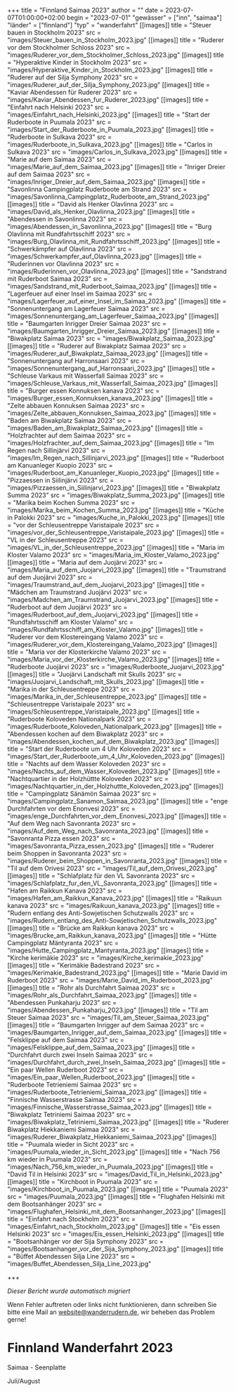 +++
title = "Finnland Saimaa 2023"
author = ""
date = 2023-07-07T01:00:00+02:00
begin = "2023-07-01"
"gewässer" = ["inn", "saimaa"]
"länder" = ["finnland"]
"typ" = "wanderfahrt"
[[images]]
title = "Steuer bauen in Stockholm 2023"
src = "images/Steuer_bauen_in_Stockholm_2023.jpg"
[[images]]
title = "Ruderer vor dem Stockholmer Schloss 2023"
src = "images/Ruderer_vor_dem_Stockholmer_Schloss_2023.jpg"
[[images]]
title = "Hyperaktive Kinder in Stockholm 2023"
src = "images/Hyperaktive_Kinder_in_Stockholm_2023.jpg"
[[images]]
title = "Ruderer auf der Silja Symphony 2023"
src = "images/Ruderer_auf_der_Silja_Symphony_2023.jpg"
[[images]]
title = "Kaviar Abendessen für Ruderer 2023"
src = "images/Kaviar_Abendessen_fur_Ruderer_2023.jpg"
[[images]]
title = "Einfahrt nach Helsinki 2023"
src = "images/Einfahrt_nach_Helsinki_2023.jpg"
[[images]]
title = "Start der Ruderboote in Puumala 2023"
src = "images/Start_der_Ruderboote_in_Puumala_2023.jpg"
[[images]]
title = "Ruderboote in Sulkava 2023"
src = "images/Ruderboote_in_Sulkava_2023.jpg"
[[images]]
title = "Carlos in Sulkava 2023"
src = "images/Carlos_in_Sulkava_2023.jpg"
[[images]]
title = "Marie auf dem Saimaa 2023"
src = "images/Marie_auf_dem_Saimaa_2023.jpg"
[[images]]
title = "Inriger Dreier auf dem Saimaa 2023"
src = "images/Inriger_Dreier_auf_dem_Saimaa_2023.jpg"
[[images]]
title = "Savonlinna Campingplatz Ruderboote am Strand 2023"
src = "images/Savonlinna_Campingplatz_Ruderboote_am_Strand_2023.jpg"
[[images]]
title = "David als Henker Olavlinna 2023"
src = "images/David_als_Henker_Olavlinna_2023.jpg"
[[images]]
title = "Abendessen in Savonlinna 2023"
src = "images/Abendessen_in_Savonlinna_2023.jpg"
[[images]]
title = "Burg Olavlinna mit Rundfahrtsschiff 2023"
src = "images/Burg_Olavlinna_mit_Rundfahrtsschiff_2023.jpg"
[[images]]
title = "Schwerkämpfer auf Olavlinna 2023"
src = "images/Schwerkampfer_auf_Olavlinna_2023.jpg"
[[images]]
title = "Ruderinnen vor Olavlinna 2023"
src = "images/Ruderinnen_vor_Olavlinna_2023.jpg"
[[images]]
title = "Sandstrand mit Ruderboot Saimaa 2023"
src = "images/Sandstrand_mit_Ruderboot_Saimaa_2023.jpg"
[[images]]
title = "Lagerfeuer auf einer Insel im Saimaa 2023"
src = "images/Lagerfeuer_auf_einer_Insel_im_Saimaa_2023.jpg"
[[images]]
title = "Sonnenuntergang am Lagerfeuer Saimaa 2023"
src = "images/Sonnenuntergang_am_Lagerfeuer_Saimaa_2023.jpg"
[[images]]
title = "Baumgarten Inrigger Dreier Saimaa 2023"
src = "images/Baumgarten_Inrigger_Dreier_Saimaa_2023.jpg"
[[images]]
title = "Biwakplatz Saimaa 2023"
src = "images/Biwakplatz_Saimaa_2023.jpg"
[[images]]
title = "Ruderer auf Biwakplatz Saimaa 2023"
src = "images/Ruderer_auf_Biwakplatz_Saimaa_2023.jpg"
[[images]]
title = "Sonnenuntergang auf Harronsaari 2023"
src = "images/Sonnenuntergang_auf_Harronsaari_2023.jpg"
[[images]]
title = "Schleuse Varkaus mit Wasserfall Saimaa 2023"
src = "images/Schleuse_Varkaus_mit_Wasserfall_Saimaa_2023.jpg"
[[images]]
title = "Burger essen Konnuksen kanava 2023"
src = "images/Burger_essen_Konnuksen_kanava_2023.jpg"
[[images]]
title = "Zelte abbauen Konnuksen Saimaa 2023"
src = "images/Zelte_abbauen_Konnuksen_Saimaa_2023.jpg"
[[images]]
title = "Baden am Biwakplatz Saimaa 2023"
src = "images/Baden_am_Biwakplatz_Saimaa_2023.jpg"
[[images]]
title = "Holzfrachter auf dem Saimaa 2023"
src = "images/Holzfrachter_auf_dem_Saimaa_2023.jpg"
[[images]]
title = "Im Regen nach Sillinjärvi 2023"
src = "images/Im_Regen_nach_Sillinjarvi_2023.jpg"
[[images]]
title = "Ruderboot am Kanuanleger Kuopio 2023"
src = "images/Ruderboot_am_Kanuanleger_Kuopio_2023.jpg"
[[images]]
title = "Pizzaessen in Siilinjärvi 2023"
src = "images/Pizzaessen_in_Siilinjarvi_2023.jpg"
[[images]]
title = "Biwakplatz Summa 2023"
src = "images/Biwakplatz_Summa_2023.jpg"
[[images]]
title = "Marika beim Kochen Summa 2023"
src = "images/Marika_beim_Kochen_Summa_2023.jpg"
[[images]]
title = "Küche in Palokki 2023"
src = "images/Kuche_in_Palokki_2023.jpg"
[[images]]
title = "vor der Schleusentreppe Varistaipale 2023"
src = "images/vor_der_Schleusentreppe_Varistaipale_2023.jpg"
[[images]]
title = "VL in der Schleusentreppe 2023"
src = "images/VL_in_der_Schleusentreppe_2023.jpg"
[[images]]
title = "Maria im Kloster Valamo 2023"
src = "images/Maria_im_Kloster_Valamo_2023.jpg"
[[images]]
title = "Maria auf dem Juojärvi 2023"
src = "images/Maria_auf_dem_Juojarvi_2023.jpg"
[[images]]
title = "Traumstrand auf dem Juojärvi 2023"
src = "images/Traumstrand_auf_dem_Juojarvi_2023.jpg"
[[images]]
title = "Mädchen am Traumstrand Juojärvi 2023"
src = "images/Madchen_am_Traumstrand_Juojarvi_2023.jpg"
[[images]]
title = "Ruderboot auf dem Juojärvi 2023"
src = "images/Ruderboot_auf_dem_Juojarvi_2023.jpg"
[[images]]
title = "Rundfahrtsschiff am Kloster Valamo"
src = "images/Rundfahrtsschiff_am_Kloster_Valamo.jpg"
[[images]]
title = "Ruderer vor dem Klostereingang Valamo 2023"
src = "images/Ruderer_vor_dem_Klostereingang_Valamo_2023.jpg"
[[images]]
title = "Maria vor der Klosterkirche Valamo 2023"
src = "images/Maria_vor_der_Klosterkirche_Valamo_2023.jpg"
[[images]]
title = "Ruderboote Juojärvi 2023"
src = "images/Ruderboote_Juojarvi_2023.jpg"
[[images]]
title = "Juojärvi Landschaft mit Skulls 2023"
src = "images/Juojarvi_Landschaft_mit_Skulls_2023.jpg"
[[images]]
title = "Marika in der Schleusentreppe 2023"
src = "images/Marika_in_der_Schleusentreppe_2023.jpg"
[[images]]
title = "Schleusentreppe Varistaipale 2023"
src = "images/Schleusentreppe_Varistaipale_2023.jpg"
[[images]]
title = "Ruderboote Koloveden Nationalpark 2023"
src = "images/Ruderboote_Koloveden_Nationalpark_2023.jpg"
[[images]]
title = "Abendessen kochen auf dem Biwakplatz 2023"
src = "images/Abendessen_kochen_auf_dem_Biwakplatz_2023.jpg"
[[images]]
title = "Start der Ruderboote um 4 Uhr Koloveden 2023"
src = "images/Start_der_Ruderboote_um_4_Uhr_Koloveden_2023.jpg"
[[images]]
title = "Nachts auf dem Wasser Koloveden 2023"
src = "images/Nachts_auf_dem_Wasser_Koloveden_2023.jpg"
[[images]]
title = "Nachtquartier in der Holzhüttte Koloveden 2023"
src = "images/Nachtquartier_in_der_Holzhuttte_Koloveden_2023.jpg"
[[images]]
title = "Campingplatz Sänämön Saimaa 2023"
src = "images/Campingplatz_Sanamon_Saimaa_2023.jpg"
[[images]]
title = "enge Durchfahrten vor dem Enonvesi 2023"
src = "images/enge_Durchfahrten_vor_dem_Enonvesi_2023.jpg"
[[images]]
title = "Auf dem Weg nach Savonranta 2023"
src = "images/Auf_dem_Weg_nach_Savonranta_2023.jpg"
[[images]]
title = "Savonranta Pizza essen 2023"
src = "images/Savonranta_Pizza_essen_2023.jpg"
[[images]]
title = "Ruderer beim Shoppen in Savonranta 2023"
src = "images/Ruderer_beim_Shoppen_in_Savonranta_2023.jpg"
[[images]]
title = "Til auf dem Orivesi 2023"
src = "images/Til_auf_dem_Orivesi_2023.jpg"
[[images]]
title = "Schlafplatz für den VL Savonranta 2023"
src = "images/Schlafplatz_fur_den_VL_Savonranta_2023.jpg"
[[images]]
title = "Hafen am Raikkun Kanava 2023"
src = "images/Hafen_am_Raikkun_Kanava_2023.jpg"
[[images]]
title = "Raikuun kanava 2023"
src = "images/Raikuun_kanava_2023.jpg"
[[images]]
title = "Rudern entlang des Anti-Sowjetischen Schutzwalls 2023"
src = "images/Rudern_entlang_des_Anti-Sowjetischen_Schutzwalls_2023.jpg"
[[images]]
title = "Brücke am Raikkun kanava 2023"
src = "images/Brucke_am_Raikkun_kanava_2023.jpg"
[[images]]
title = "Hütte Campingplatz Mäntyranta 2023"
src = "images/Hutte_Campingplatz_Mantyranta_2023.jpg"
[[images]]
title = "Kirche kerimäkie 2023"
src = "images/Kirche_kerimakie_2023.jpg"
[[images]]
title = "Kerimäkie Badestrand 2023"
src = "images/Kerimakie_Badestrand_2023.jpg"
[[images]]
title = "Marie David im Ruderboot 2023"
src = "images/Marie_David_im_Ruderboot_2023.jpg"
[[images]]
title = "Rohr als Durchfahrt Saimaa 2023"
src = "images/Rohr_als_Durchfahrt_Saimaa_2023.jpg"
[[images]]
title = "Abendessen Punkaharju 2023"
src = "images/Abendessen_Punkaharju_2023.jpg"
[[images]]
title = "Til am Steuer Saimaa 2023"
src = "images/Til_am_Steuer_Saimaa_2023.jpg"
[[images]]
title = "Baumgarten Inrigger auf dem Saimaa 2023"
src = "images/Baumgarten_Inrigger_auf_dem_Saimaa_2023.jpg"
[[images]]
title = "Felsklippe auf dem Saimaa 2023"
src = "images/Felsklippe_auf_dem_Saimaa_2023.jpg"
[[images]]
title = "Durchfahrt durch zwei Inseln Saimaa 2023"
src = "images/Durchfahrt_durch_zwei_Inseln_Saimaa_2023.jpg"
[[images]]
title = "Ein paar Wellen Ruderboot 2023"
src = "images/Ein_paar_Wellen_Ruderboot_2023.jpg"
[[images]]
title = "Ruderboote Tetrieniemi Saimaa 2023"
src = "images/Ruderboote_Tetrieniemi_Saimaa_2023.jpg"
[[images]]
title = "Finnische Wasserstrasse Saimaa 2023"
src = "images/Finnische_Wasserstrasse_Saimaa_2023.jpg"
[[images]]
title = "Biwakplatz Tetriniemi Saimaa 2023"
src = "images/Biwakplatz_Tetriniemi_Saimaa_2023.jpg"
[[images]]
title = "Ruderer Biwakplatz Hiekkaniemi Saimaa 2023"
src = "images/Ruderer_Biwakplatz_Hiekkaniemi_Saimaa_2023.jpg"
[[images]]
title = "Puumala wieder in Sicht 2023"
src = "images/Puumala_wieder_in_Sicht_2023.jpg"
[[images]]
title = "Nach 756 km wieder in Puumala 2023"
src = "images/Nach_756_km_wieder_in_Puumala_2023.jpg"
[[images]]
title = "David Til in Helsinki 2023"
src = "images/David_Til_in_Helsinki_2023.jpg"
[[images]]
title = "Kirchboot in Puumala 2023"
src = "images/Kirchboot_in_Puumala_2023.jpg"
[[images]]
title = "Puumala 2023"
src = "images/Puumala_2023.jpg"
[[images]]
title = "Flughafen Helsinki mit dem Bootsanhänger 2023"
src = "images/Flughafen_Helsinki_mit_dem_Bootsanhanger_2023.jpg"
[[images]]
title = "Einfahrt nach Stockholm 2023"
src = "images/Einfahrt_nach_Stockholm_2023.jpg"
[[images]]
title = "Eis essen Helsinki 2023"
src = "images/Eis_essen_Helsinki_2023.jpg"
[[images]]
title = "Bootsanhänger vor der Sija Symphony 2023"
src = "images/Bootsanhanger_vor_der_Sija_Symphony_2023.jpg"
[[images]]
title = "Büffet Abendessen Silja Line 2023"
src = "images/Buffet_Abendessen_Silja_Line_2023.jpg"

+++


*Dieser Bericht wurde automatisch migriert*

Wenn Fehler auftreten oder links nicht funktionieren, dann schreiben Sie bitte eine Mail an website@wanderrudern.de, wir beheben das Problem gerne!



# Finnland Wanderfahrt 2023


Saimaa - Seenplatte

Juli/August